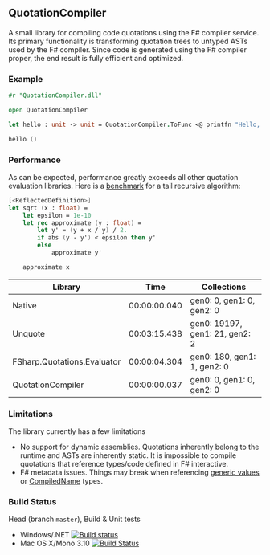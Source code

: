 ## QuotationCompiler

A small library for compiling code quotations using the F# compiler service.
Its primary functionality is transforming quotation trees to untyped ASTs used by the F# compiler.
Since code is generated using the F# compiler proper, the end result is fully efficient and optimized.

### Example

```fsharp
#r "QuotationCompiler.dll"

open QuotationCompiler

let hello : unit -> unit = QuotationCompiler.ToFunc <@ printfn "Hello, world!" @>

hello ()
```

### Performance

As can be expected, performance greatly exceeds all other quotation evaluation libraries.
Here is a [benchmark](https://github.com/eiriktsarpalis/QuotationsCompiler/blob/master/tests/QuotationCompiler.Tests/perf.fsx) for a tail recursive algorithm:
```fsharp
[<ReflectedDefinition>]
let sqrt (x : float) =
    let epsilon = 1e-10
    let rec approximate (y : float) =
        let y' = (y + x / y) / 2.
        if abs (y - y') < epsilon then y'
        else
            approximate y'

    approximate x
```
| Library                     | Time         | Collections                    |
|-----------------------------|--------------|--------------------------------|
| Native                      | 00:00:00.040 | gen0: 0, gen1: 0, gen2: 0      |
| Unquote                     | 00:03:15.438 | gen0: 19197, gen1: 21, gen2: 2 |
| FSharp.Quotations.Evaluator | 00:00:04.304 | gen0: 180, gen1: 1, gen2: 0    |
| QuotationCompiler           | 00:00:00.037 | gen0: 0, gen1: 0, gen2: 0      |

### Limitations

The library currently has a few limitations
* No support for dynamic assemblies. Quotations inherently belong to the runtime and ASTs are inherently static. It is impossible to compile quotations that reference types/code defined in F# interactive.
* F# metadata issues. Things may break when referencing [generic values](https://visualfsharp.codeplex.com/workitem/178) or [CompiledName](https://visualfsharp.codeplex.com/workitem/177) types.

### Build Status

Head (branch `master`), Build & Unit tests

* Windows/.NET [![Build status](https://ci.appveyor.com/api/projects/status/3a84u9wrf9xt0aks/branch/master?svg=true)](https://ci.appveyor.com/project/nessos/quotationscompiler/branch/master)
* Mac OS X/Mono 3.10 [![Build Status](https://travis-ci.org/eiriktsarpalis/QuotationsCompiler.png?branch=master)](https://travis-ci.org/eiriktsarpalis/QuotationsCompiler/branches)
